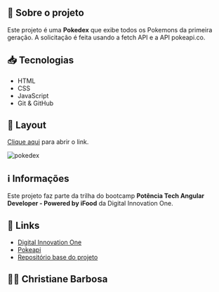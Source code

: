 ## 📝 Sobre o projeto

Este projeto é uma **Pokedex** que exibe todos os Pokemons da primeira geração. A solicitação é feita usando a fetch API e a API pokeapi.co.

## 📥 Tecnologias

 - HTML
 - CSS
 - JavaScript
 - Git & GitHub

## 🎨 Layout

[Clique aqui](https://christianebs.github.io/pokedex/) para abrir o link.

![pokedex](https://github.com/christianebs/pokedex/assets/108686840/482f5a3f-3eb8-4722-93c8-1f7af1b93e54)

## ℹ️ Informações

Este projeto faz parte da trilha do bootcamp **Potência Tech Angular Developer - Powered by iFood** da Digital Innovation One.

## 🔗 Links

- [Digital Innovation One](https://www.dio.me/)
- [Pokeapi](https://pokeapi.co/)
- [Repositório base do projeto](https://github.com/digitalinnovationone/js-developer-pokedex)

## 👩‍💻 Christiane Barbosa